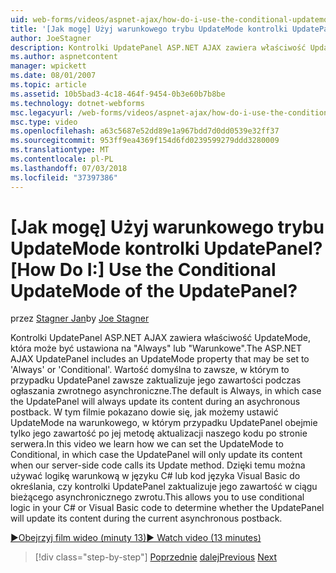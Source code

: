 ```yaml
---
uid: web-forms/videos/aspnet-ajax/how-do-i-use-the-conditional-updatemode-of-the-updatepanel
title: '[Jak mogę] Użyj warunkowego trybu UpdateMode kontrolki UpdatePanel? | Microsoft Docs'
author: JoeStagner
description: Kontrolki UpdatePanel ASP.NET AJAX zawiera właściwość UpdateMode, która może być ustawiona na "Always" lub "Warunkowe". Wartość domyślna to zawsze, w którym to przypadku UpdatePan...
ms.author: aspnetcontent
manager: wpickett
ms.date: 08/01/2007
ms.topic: article
ms.assetid: 10b5bad3-4c18-464f-9454-0b3e60b7b8be
ms.technology: dotnet-webforms
msc.legacyurl: /web-forms/videos/aspnet-ajax/how-do-i-use-the-conditional-updatemode-of-the-updatepanel
msc.type: video
ms.openlocfilehash: a63c5687e52dd89e1a967bdd7d0dd0539e32ff37
ms.sourcegitcommit: 953ff9ea4369f154d6fd0239599279ddd3280009
ms.translationtype: MT
ms.contentlocale: pl-PL
ms.lasthandoff: 07/03/2018
ms.locfileid: "37397386"
---
```

<a name="how-do-i-use-the-conditional-updatemode-of-the-updatepanel"></a><span data-ttu-id="3c9d3-105">[Jak mogę] Użyj warunkowego trybu UpdateMode kontrolki UpdatePanel?</span><span class="sxs-lookup"><span data-stu-id="3c9d3-105">[How Do I:] Use the Conditional UpdateMode of the UpdatePanel?</span></span>
====================
<span data-ttu-id="3c9d3-106">przez [Stagner Jan](https://github.com/JoeStagner)</span><span class="sxs-lookup"><span data-stu-id="3c9d3-106">by [Joe Stagner](https://github.com/JoeStagner)</span></span>

<span data-ttu-id="3c9d3-107">Kontrolki UpdatePanel ASP.NET AJAX zawiera właściwość UpdateMode, która może być ustawiona na "Always" lub "Warunkowe".</span><span class="sxs-lookup"><span data-stu-id="3c9d3-107">The ASP.NET AJAX UpdatePanel includes an UpdateMode property that may be set to 'Always' or 'Conditional'.</span></span> <span data-ttu-id="3c9d3-108">Wartość domyślna to zawsze, w którym to przypadku UpdatePanel zawsze zaktualizuje jego zawartości podczas ogłaszania zwrotnego asynchroniczne.</span><span class="sxs-lookup"><span data-stu-id="3c9d3-108">The default is Always, in which case the UpdatePanel will always update its content during an asychronous postback.</span></span> <span data-ttu-id="3c9d3-109">W tym filmie pokazano dowie się, jak możemy ustawić UpdateMode na warunkowego, w którym przypadku UpdatePanel obejmie tylko jego zawartość po jej metodę aktualizacji naszego kodu po stronie serwera.</span><span class="sxs-lookup"><span data-stu-id="3c9d3-109">In this video we learn how we can set the UpdateMode to Conditional, in which case the UpdatePanel will only update its content when our server-side code calls its Update method.</span></span> <span data-ttu-id="3c9d3-110">Dzięki temu można używać logikę warunkową w języku C# lub kod języka Visual Basic do określania, czy kontrolki UpdatePanel zaktualizuje jego zawartość w ciągu bieżącego asynchronicznego zwrotu.</span><span class="sxs-lookup"><span data-stu-id="3c9d3-110">This allows you to use conditional logic in your C# or Visual Basic code to determine whether the UpdatePanel will update its content during the current asynchronous postback.</span></span>

[<span data-ttu-id="3c9d3-111">&#9654;Obejrzyj film wideo (minuty 13)</span><span class="sxs-lookup"><span data-stu-id="3c9d3-111">&#9654; Watch video (13 minutes)</span></span>](https://channel9.msdn.com/Blogs/ASP-NET-Site-Videos/how-do-i-use-the-conditional-updatemode-of-the-updatepanel)

> [!div class="step-by-step"]
> <span data-ttu-id="3c9d3-112">[Poprzednie](how-do-i-determine-whether-an-asynchronous-postback-has-occurred.md)
> [dalej](how-do-i-implement-the-persistent-communications-pattern-with-the-updatepanel.md)</span><span class="sxs-lookup"><span data-stu-id="3c9d3-112">[Previous](how-do-i-determine-whether-an-asynchronous-postback-has-occurred.md)
[Next](how-do-i-implement-the-persistent-communications-pattern-with-the-updatepanel.md)</span></span>
